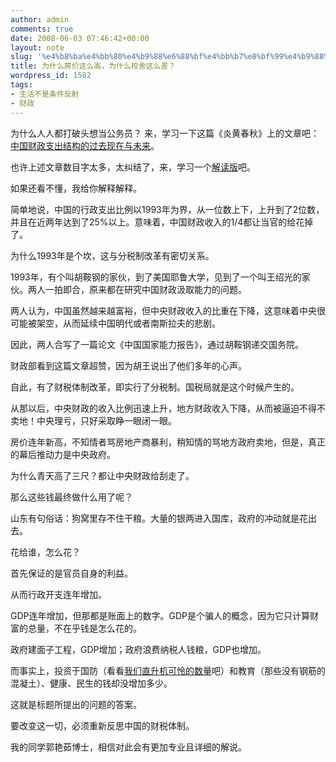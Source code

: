 ```yaml
---
author: admin
comments: true
date: 2008-06-03 07:46:42+00:00
layout: note
slug: '%e4%b8%ba%e4%bb%80%e4%b9%88%e6%88%bf%e4%bb%b7%e8%bf%99%e4%b9%88%e9%ab%98%ef%bc%8c%e4%b8%ba%e4%bb%80%e4%b9%88%e6%a0%a1%e8%88%8d%e8%bf%99%e4%b9%88%e5%b7%ae%ef%bc%9f'
title: 为什么房价这么高，为什么校舍这么差？
wordpress_id: 1582
tags:
- 生活不是条件反射
- 财政
---
```


为什么人人都打破头想当公务员？
来，学习一下这篇《炎黄春秋》上的文章吧：[中国财政支出结构的过去现在与未来](http://www.unicornblog.cn/user1/unicornblog/15577.html)。

也许上述文章数目字太多，太纠结了，来，学习一个[解读版](http://www.ruanyifeng.com/blog/2008/06/talking_about_the_administrative_management_expenditure.html)吧。

如果还看不懂，我给你解释解释。

简单地说，中国的行政支出比例以1993年为界，从一位数上下，上升到了2位数，并且在近两年达到了25%以上。意味着，中国财政收入的1/4都让当官的给花掉了。

为什么1993年是个坎，这与分税制改革有密切关系。

1993年，有个叫胡鞍钢的家伙，到了美国耶鲁大学，见到了一个叫王绍光的家伙。两人一拍即合，原来都在研究中国财政汲取能力的问题。

两人认为，中国虽然越来越富裕，但中央财政收入的比重在下降，这意味着中央很可能被架空，从而延续中国明代或者南斯拉夫的悲剧。

因此，两人合写了一篇论文《中国国家能力报告》，通过胡鞍钢递交国务院。

财政部看到这篇文章超赞，因为胡王说出了他们多年的心声。

自此，有了财税体制改革，即实行了分税制。国税局就是这个时候产生的。

从那以后，中央财政的收入比例迅速上升，地方财政收入下降，从而被逼迫不得不卖地！中央理亏，只好采取睁一眼闭一眼。

房价连年新高，不知情者骂房地产商暴利，稍知情的骂地方政府卖地，但是，真正的幕后推动力是中央政府。

为什么青天高了三尺？都让中央财政给刮走了。

那么这些钱最终做什么用了呢？

山东有句俗话：狗窝里存不住干粮。大量的银两进入国库，政府的冲动就是花出去。

花给谁，怎么花？

首先保证的是官员自身的利益。

从而行政开支连年增加。

GDP连年增加，但那都是账面上的数字。GDP是个骗人的概念，因为它只计算财富的总量，不在乎钱是怎么花的。

政府建面子工程，GDP增加；政府浪费纳税人钱粮，GDP也增加。

而事实上，投资于国防（看看[我们直升机可怜的数量](http://www.zaobao.com/zg/zg080603_502.shtml)吧）和教育（那些没有钢筋的混凝土）、健康、民生的钱却没增加多少。

这就是标题所提出的问题的答案。

要改变这一切，必须重新反思中国的财税体制。

我的同学郭艳茹博士，相信对此会有更加专业且详细的解说。
